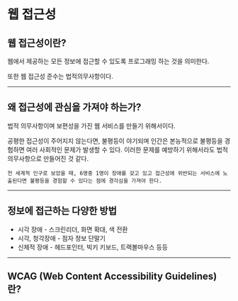 # 웹 접근성

## 웹 접근성이란?
웹에서 제공하는 모든 정보에 접근할 수 있도록 프로그래밍 하는 것을 의미한다.

또한 웹 접근성 준수는 법적의무사항이다.
<hr>

## 왜 접근성에 관심을 가져야 하는가?
법적 의무사항이며 보편성을 가진 웹 서비스를 만들기 위해서이다.

공평한 접근성이 주어지지 않는다면, 불평등이 야기되며 인간은 본능적으로 불평등을 경험하면 여러 사회적인 문제가 발생할 수 있다. 이러한 문제를 예방하기 위해서라도 법적의무사항으로 만들어진 것 같다.

`전 세계적 인구로 보았을 때, 6명중 1명이 장애를 갖고 있고 접근성에 위반되는 서비스에 노출된다면 불평등을 경험할 수 있다는 점에 경각심을 가져야 한다.`
<hr>

## 정보에 접근하는 다양한 방법
- 시각 장애 - 스크린리더, 화면 확대, 색 전환
- 시각, 청각장애 - 점자 정보 단말기
- 신체적 장애 - 헤드포인터, 빅키 키보드, 트랙볼마우스 등등

<hr>

## WCAG (Web Content Accessibility Guidelines) 란?
